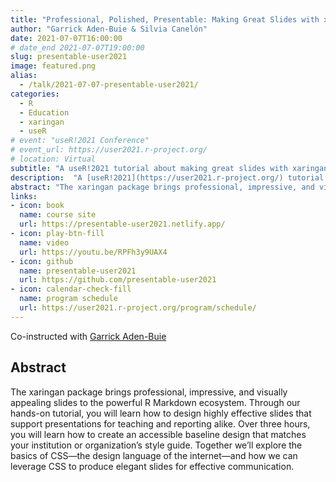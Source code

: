```yaml
---
title: "Professional, Polished, Presentable: Making Great Slides with xaringan"
author: "Garrick Aden-Buie & Silvia Canelón"
date: 2021-07-07T16:00:00
# date_end 2021-07-07T19:00:00
slug: presentable-user2021
image: featured.png
alias:
  - /talk/2021-07-07-presentable-user2021/
categories:
  - R
  - Education
  - xaringan
  - useR
# event: "useR!2021 Conference"
# event_url: https://user2021.r-project.org/
# location: Virtual
subtitle: "A useR!2021 tutorial about making great slides with xaringan"
description:  "A [useR!2021](https://user2021.r-project.org/) tutorial about making great slides with xaringan"
abstract: "The xaringan package brings professional, impressive, and visually appealing slides to the powerful R Markdown ecosystem. Through our hands-on tutorial, you will learn how to design highly effective slides that support presentations for teaching and reporting alike. Over three hours, you will learn how to create an accessible baseline design that matches your institution or organization’s style guide. Together we’ll explore the basics of CSS—the design language of the internet—and how we can leverage CSS to produce elegant slides for effective communication."
links:
- icon: book
  name: course site
  url: https://presentable-user2021.netlify.app/
- icon: play-btn-fill
  name: video
  url: https://youtu.be/RPFh3y9UAX4
- icon: github
  name: presentable-user2021
  url: https://github.com/presentable-user2021
- icon: calendar-check-fill
  name: program schedule
  url: https://user2021.r-project.org/program/schedule/
---
```


Co-instructed with [Garrick Aden-Buie](https://www.garrickadenbuie.com/)

## Abstract

The xaringan package brings professional, impressive, and visually appealing slides to the powerful R Markdown ecosystem. Through our hands-on tutorial, you will learn how to design highly effective slides that support presentations for teaching and reporting alike. Over three hours, you will learn how to create an accessible baseline design that matches your institution or organization’s style guide. Together we’ll explore the basics of CSS—the design language of the internet—and how we can leverage CSS to produce elegant slides for effective communication.

